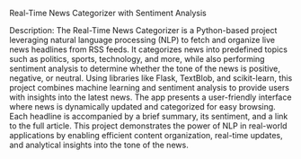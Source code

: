 Real-Time News Categorizer with Sentiment Analysis

Description:
The Real-Time News Categorizer is a Python-based project leveraging natural language processing (NLP) to fetch and organize live news headlines from RSS feeds.
It categorizes news into predefined topics such as politics, sports, technology, and more, while also performing sentiment analysis to determine whether the tone
of the news is positive, negative, or neutral. Using libraries like Flask, TextBlob, and scikit-learn, this project combines machine learning and sentiment analysis
to provide users with insights into the latest news. The app presents a user-friendly interface where news is dynamically updated and categorized for easy browsing.
Each headline is accompanied by a brief summary, its sentiment, and a link to the full article. This project demonstrates the power of NLP in real-world applications
by enabling efficient content organization, real-time updates, and analytical insights into the tone of the news.
